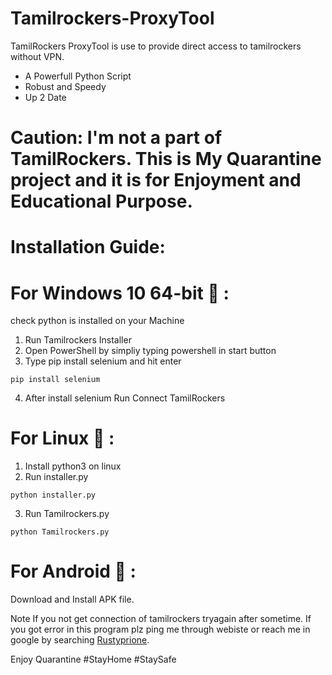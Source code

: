 # Tamilrockers-ProxyTool
TamilRockers ProxyTool is use to provide direct access to tamilrockers without VPN.
- A Powerfull Python Script
- Robust and Speedy
- Up 2 Date
# Caution: I'm not a part of TamilRockers. This is My Quarantine project and it is for Enjoyment and Educational Purpose.

# Installation Guide:
# For Windows 10 64-bit 💙 :

check python is installed on your Machine
1. Run Tamilrockers Installer
2. Open PowerShell by simpliy typing powershell in start button
3. Type pip install selenium and hit enter

```pip install selenium```

4. After install selenium Run Connect TamilRockers 

# For Linux 🖤 :

1. Install python3 on linux
2. Run installer.py 

```python installer.py```

3. Run Tamilrockers.py

```python Tamilrockers.py```

# For Android 💚 :
Download and Install APK file.

Note If you not get connection of tamilrockers tryagain after sometime.
If you got error in this program plz ping me through webiste or reach me in google by searching [Rustyprione](https://www.google.com/search?q=rustyprione).

Enjoy Quarantine 
#StayHome #StaySafe 
